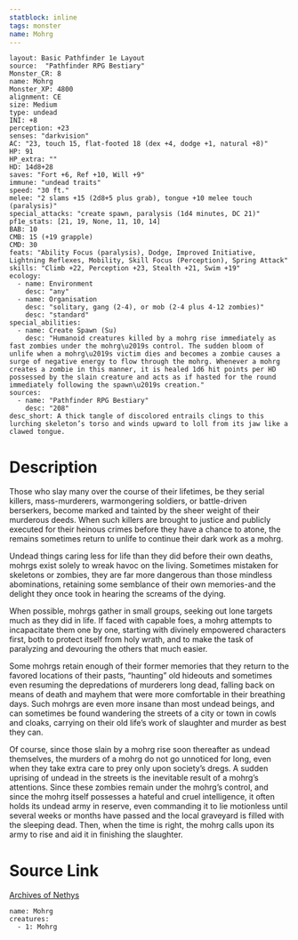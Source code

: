 ```yaml
---
statblock: inline
tags: monster
name: Mohrg
---
```

```statblock
layout: Basic Pathfinder 1e Layout
source:  "Pathfinder RPG Bestiary"
Monster_CR: 8
name: Mohrg
Monster_XP: 4800
alignment: CE
size: Medium
type: undead
INI: +8
perception: +23
senses: "darkvision"
AC: "23, touch 15, flat-footed 18 (dex +4, dodge +1, natural +8)"
HP: 91
HP_extra: ""
HD: 14d8+28
saves: "Fort +6, Ref +10, Will +9"
immune: "undead traits"
speed: "30 ft."
melee: "2 slams +15 (2d8+5 plus grab), tongue +10 melee touch (paralysis)"
special_attacks: "create spawn, paralysis (1d4 minutes, DC 21)"
pf1e_stats: [21, 19, None, 11, 10, 14]
BAB: 10
CMB: 15 (+19 grapple)
CMD: 30
feats: "Ability Focus (paralysis), Dodge, Improved Initiative, Lightning Reflexes, Mobility, Skill Focus (Perception), Spring Attack"
skills: "Climb +22, Perception +23, Stealth +21, Swim +19"
ecology:
  - name: Environment
    desc: "any"
  - name: Organisation
    desc: "solitary, gang (2-4), or mob (2-4 plus 4-12 zombies)"
    desc: "standard"
special_abilities:
  - name: Create Spawn (Su)
    desc: "Humanoid creatures killed by a mohrg rise immediately as fast zombies under the mohrg\u2019s control. The sudden bloom of unlife when a mohrg\u2019s victim dies and becomes a zombie causes a surge of negative energy to flow through the mohrg. Whenever a mohrg creates a zombie in this manner, it is healed 1d6 hit points per HD possessed by the slain creature and acts as if hasted for the round immediately following the spawn\u2019s creation."
sources:
  - name: "Pathfinder RPG Bestiary"
    desc: "208"
desc_short: A thick tangle of discolored entrails clings to this lurching skeleton’s torso and winds upward to loll from its jaw like a clawed tongue.
```
# Description
Those who slay many over the course of their lifetimes, be they serial killers, mass-murderers, warmongering soldiers, or battle-driven berserkers, become marked and tainted by the sheer weight of their murderous deeds. When such killers are brought to justice and publicly executed for their heinous crimes before they have a chance to atone, the remains sometimes return to unlife to continue their dark work as a mohrg.

Undead things caring less for life than they did before their own deaths, mohrgs exist solely to wreak havoc on the living. Sometimes mistaken for skeletons or zombies, they are far more dangerous than those mindless abominations, retaining some semblance of their own memories-and the delight they once took in hearing the screams of the dying.

When possible, mohrgs gather in small groups, seeking out lone targets much as they did in life. If faced with capable foes, a mohrg attempts to incapacitate them one by one, starting with divinely empowered characters first, both to protect itself from holy wrath, and to make the task of paralyzing and devouring the others that much easier.

Some mohrgs retain enough of their former memories that they return to the favored locations of their pasts, “haunting” old hideouts and sometimes even resuming the depredations of murderers long dead, falling back on means of death and mayhem that were more comfortable in their breathing days. Such mohrgs are even more insane than most undead beings, and can sometimes be found wandering the streets of a city or town in cowls and cloaks, carrying on their old life’s work of slaughter and murder as best they can.

Of course, since those slain by a mohrg rise soon thereafter as undead themselves, the murders of a mohrg do not go unnoticed for long, even when they take extra care to prey only upon society’s dregs. A sudden uprising of undead in the streets is the inevitable result of a mohrg’s attentions. Since these zombies remain under the mohrg’s control, and since the mohrg itself possesses a hateful and cruel intelligence, it often holds its undead army in reserve, even commanding it to lie motionless until several weeks or months have passed and the local graveyard is filled with the sleeping dead. Then, when the time is right, the mohrg calls upon its army to rise and aid it in finishing the slaughter.
# Source Link
[Archives of Nethys](https://aonprd.com/MonsterDisplay.aspx?ItemName=Mohrg)
```encounter-table
name: Mohrg
creatures:
  - 1: Mohrg
```
